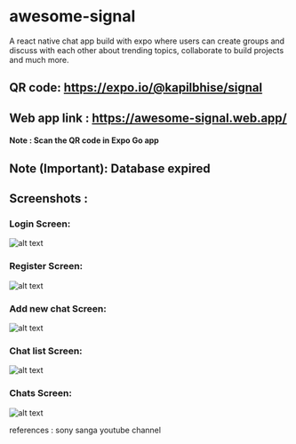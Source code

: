 # awesome-signal

A react native chat app build with expo where users can create groups and discuss with each other about trending topics, collaborate to build projects and much more.

## QR code: https://expo.io/@kapilbhise/signal

## Web app link : https://awesome-signal.web.app/

#### Note : Scan the QR code in Expo Go app
## Note (Important): Database expired
## Screenshots :

### Login Screen:

![alt text](https://github.com/kapilbhise/awesome-signal/blob/main/screenshots/Screenshot_2021-06-10-18-03-01-112_host.exp.exponent.jpg?raw=true)

### Register Screen:

![alt text](https://github.com/kapilbhise/awesome-signal/blob/main/screenshots/Screenshot_2021-06-10-18-03-06-984_host.exp.exponent.jpg?raw=true)

### Add new chat Screen:

![alt text](https://github.com/kapilbhise/awesome-signal/blob/main/screenshots/Screenshot_2021-06-10-18-59-01-940_host.exp.exponent.jpg?raw=true)

### Chat list Screen:

![alt text](https://github.com/kapilbhise/awesome-signal/blob/main/screenshots/Screenshot_2021-06-10-18-02-13-658_host.exp.exponent.jpg?raw=true)

### Chats Screen:

![alt text](https://github.com/kapilbhise/awesome-signal/blob/main/screenshots/Screenshot_2021-06-10-18-02-06-850_host.exp.exponent.jpg?raw=true)

references : sony sanga youtube channel
